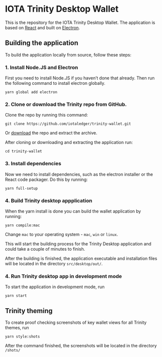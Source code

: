 # IOTA Trinity Desktop Wallet

This is the repository for the IOTA Trinity Desktop Wallet. The application is based on [React](https://reactjs.org) and built on [Electron](https://electronjs.org/).

## Building the application

To build the application locally from source, follow these steps:

### 1. Install Node.JS and Electron

First you need to install Node.JS if you haven’t done that already.
Then run the following command to install electron globally.

```
yarn global add electron
```

### 2. Clone or download the Trinity repo from GitHub.

Clone the repo by running this command:

```
git clone https://github.com/iotaledger/trinity-wallet.git
```

Or [download](https://github.com/iotaledger/trinity-wallet/archive/develop.zip) the repo and extract the archive.

After cloning or downloading and extracting the application run:

```
cd trinity-wallet
```

### 3. Install dependencies

Now we need to install dependencies, such as the electron installer or the React code packager. Do this by running:

```
yarn full-setup
```

### 4. Build Trinity desktop appplication

When the yarn install is done you can build the wallet application by running:

```
yarn compile:mac
```

Change `mac` to your operating system - `mac`, `win` or `linux`.

This will start the building process for the Trinity Desktop application and could take a couple of minutes to finish.

After the building is finished, the application executable and installation files will be located in the directory `src/desktop/out/`.

### 4. Run Trinity desktop app in development mode

To start the application in development mode, run

```
yarn start
```

## Trinity theming

To create proof checking screenshots of key wallet views for all Trinity themes, run

```
yarn style:shots
```

After the command finished, the screenshots will be located in the directory `/shots/`
